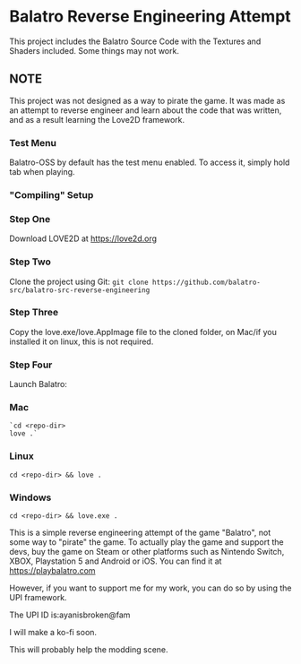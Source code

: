 # Balatro Reverse Engineering Attempt

This project includes the Balatro Source Code with the Textures and Shaders included. Some things may not work.

## NOTE

This project was not designed as a way to pirate the game. It was made as an attempt to reverse engineer and learn about the code that was written, and as a result learning the Love2D framework. 

### Test Menu

 Balatro-OSS by default has the test menu enabled. To access it, simply hold tab when playing.

### "Compiling" Setup

### Step One
 Download LOVE2D at https://love2d.org

### Step Two
 Clone the project using Git:
  `git clone https://github.com/balatro-src/balatro-src-reverse-engineering`

### Step Three
 Copy the love.exe/love.AppImage file to the cloned folder, on Mac/if you installed it on linux, this is not required.

### Step Four
  Launch Balatro:

  ### Mac
    `cd <repo-dir>
    love .`
  
### Linux
`cd <repo-dir> &&
love .`

### Windows
`cd <repo-dir> &&
love.exe .`

This is a simple reverse engineering attempt of the game "Balatro", not some way to "pirate" the game. To actually play the game and support the devs, buy the game on Steam or other platforms such as Nintendo Switch, XBOX, Playstation 5 and Android or iOS. You can find it at https://playbalatro.com

However, if you want to support me for my work, you can do so by using the UPI framework.

The UPI ID is:ayanisbroken@fam

I will make a ko-fi soon.

This will probably help the modding scene.
  
